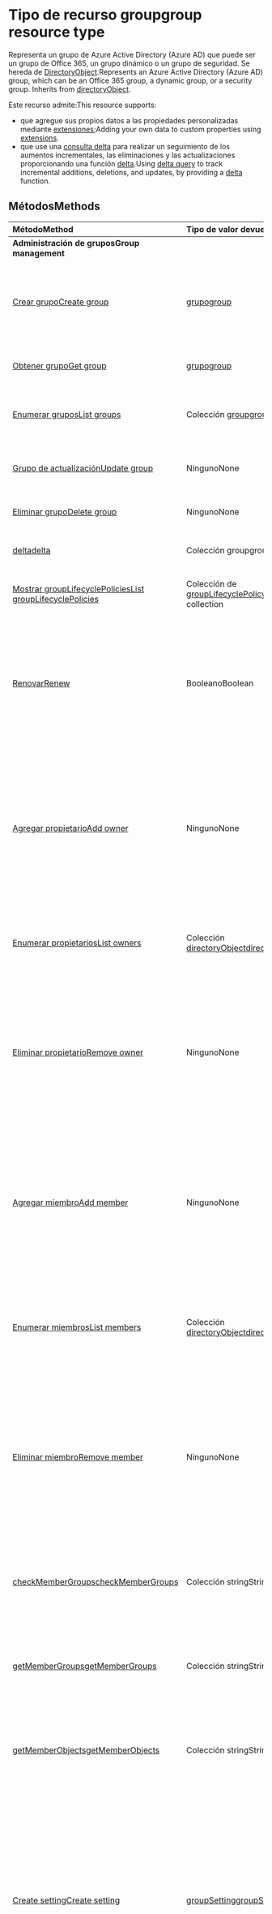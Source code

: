 # <a name="group-resource-type"></a><span data-ttu-id="ab5ea-101">Tipo de recurso group</span><span class="sxs-lookup"><span data-stu-id="ab5ea-101">group resource type</span></span>

<span data-ttu-id="ab5ea-p101">Representa un grupo de Azure Active Directory (Azure AD) que puede ser un grupo de Office 365, un grupo dinámico o un grupo de seguridad. Se hereda de [DirectoryObject](directoryobject.md).</span><span class="sxs-lookup"><span data-stu-id="ab5ea-p101">Represents an Azure Active Directory (Azure AD) group, which can be an Office 365 group, a dynamic group, or a security group. Inherits from [directoryObject](directoryobject.md).</span></span>

<span data-ttu-id="ab5ea-104">Este recurso admite:</span><span class="sxs-lookup"><span data-stu-id="ab5ea-104">This resource supports:</span></span>

- <span data-ttu-id="ab5ea-105">que agregue sus propios datos a las propiedades personalizadas mediante [extensiones](../../../concepts/extensibility_overview.md);</span><span class="sxs-lookup"><span data-stu-id="ab5ea-105">Adding your own data to custom properties using [extensions](../../../concepts/extensibility_overview.md).</span></span>
- <span data-ttu-id="ab5ea-106">que use una [consulta delta](../../../concepts/delta_query_overview.md) para realizar un seguimiento de los aumentos incrementales, las eliminaciones y las actualizaciones proporcionando una función [delta](../api/user_delta.md).</span><span class="sxs-lookup"><span data-stu-id="ab5ea-106">Using [delta query](../../../concepts/delta_query_overview.md) to track incremental additions, deletions, and updates, by providing a [delta](../api/user_delta.md) function.</span></span>


## <a name="methods"></a><span data-ttu-id="ab5ea-107">Métodos</span><span class="sxs-lookup"><span data-stu-id="ab5ea-107">Methods</span></span>

| <span data-ttu-id="ab5ea-108">Método</span><span class="sxs-lookup"><span data-stu-id="ab5ea-108">Method</span></span>       | <span data-ttu-id="ab5ea-109">Tipo de valor devuelto</span><span class="sxs-lookup"><span data-stu-id="ab5ea-109">Return Type</span></span>  |<span data-ttu-id="ab5ea-110">Descripción</span><span class="sxs-lookup"><span data-stu-id="ab5ea-110">Description</span></span>|
|:---------------|:--------|:----------|
|<span data-ttu-id="ab5ea-111">**Administración de grupos**</span><span class="sxs-lookup"><span data-stu-id="ab5ea-111">**Group management**</span></span>| | |
|[<span data-ttu-id="ab5ea-112">Crear grupo</span><span class="sxs-lookup"><span data-stu-id="ab5ea-112">Create group</span></span>](../api/group_post_groups.md) | [<span data-ttu-id="ab5ea-113">grupo</span><span class="sxs-lookup"><span data-stu-id="ab5ea-113">group</span></span>](group.md) |<span data-ttu-id="ab5ea-114">Crea un grupo.</span><span class="sxs-lookup"><span data-stu-id="ab5ea-114">Create a new group.</span></span> <span data-ttu-id="ab5ea-115">Puede ser un grupo, un grupo dinámico o un grupo de seguridad de Office 365.</span><span class="sxs-lookup"><span data-stu-id="ab5ea-115">It can be an Office 365 group, dynamic group, or security group.</span></span>|
|[<span data-ttu-id="ab5ea-116">Obtener grupo</span><span class="sxs-lookup"><span data-stu-id="ab5ea-116">Get group</span></span>](../api/group_get.md) | [<span data-ttu-id="ab5ea-117">grupo</span><span class="sxs-lookup"><span data-stu-id="ab5ea-117">group</span></span>](group.md) |<span data-ttu-id="ab5ea-118">Lee las propiedades de un objeto de grupo.</span><span class="sxs-lookup"><span data-stu-id="ab5ea-118">Read properties of a group object.</span></span>|
|[<span data-ttu-id="ab5ea-119">Enumerar grupos</span><span class="sxs-lookup"><span data-stu-id="ab5ea-119">List groups</span></span>](../api/group_list.md) |<span data-ttu-id="ab5ea-120">Colección [group](group.md)</span><span class="sxs-lookup"><span data-stu-id="ab5ea-120">[group](group.md) collection</span></span> |<span data-ttu-id="ab5ea-121">Enumera los objetos de grupo y sus propiedades.</span><span class="sxs-lookup"><span data-stu-id="ab5ea-121">List group objects and their properties.</span></span>|
|[<span data-ttu-id="ab5ea-122">Grupo de actualización</span><span class="sxs-lookup"><span data-stu-id="ab5ea-122">Update group</span></span>](../api/group_update.md) | <span data-ttu-id="ab5ea-123">Ninguno</span><span class="sxs-lookup"><span data-stu-id="ab5ea-123">None</span></span> |<span data-ttu-id="ab5ea-124">Actualiza las propiedades de un objeto de grupo.</span><span class="sxs-lookup"><span data-stu-id="ab5ea-124">Update the properties of a group object.</span></span> |
|[<span data-ttu-id="ab5ea-125">Eliminar grupo</span><span class="sxs-lookup"><span data-stu-id="ab5ea-125">Delete group</span></span>](../api/group_delete.md) | <span data-ttu-id="ab5ea-126">Ninguno</span><span class="sxs-lookup"><span data-stu-id="ab5ea-126">None</span></span> |<span data-ttu-id="ab5ea-127">Elimina el objeto de grupo.</span><span class="sxs-lookup"><span data-stu-id="ab5ea-127">Delete group object.</span></span> |
|[<span data-ttu-id="ab5ea-128">delta</span><span class="sxs-lookup"><span data-stu-id="ab5ea-128">delta</span></span>](../api/group_delta.md)|<span data-ttu-id="ab5ea-129">Colección group</span><span class="sxs-lookup"><span data-stu-id="ab5ea-129">group collection</span></span>| <span data-ttu-id="ab5ea-130">Obtiene los cambios incrementales de grupos.</span><span class="sxs-lookup"><span data-stu-id="ab5ea-130">Get incremental changes for groups.</span></span> |
|[<span data-ttu-id="ab5ea-131">Mostrar groupLifecyclePolicies</span><span class="sxs-lookup"><span data-stu-id="ab5ea-131">List groupLifecyclePolicies</span></span>](../api/group_list_grouplifecyclepolicies.md) |<span data-ttu-id="ab5ea-132">Colección de [groupLifecyclePolicy](grouplifecyclepolicy.md)</span><span class="sxs-lookup"><span data-stu-id="ab5ea-132">[groupLifecyclePolicy](grouplifecyclepolicy.md) collection</span></span>| <span data-ttu-id="ab5ea-133">Muestra las directivas de ciclo de vida del grupo.</span><span class="sxs-lookup"><span data-stu-id="ab5ea-133">List group lifecycle policies.</span></span> |
|[<span data-ttu-id="ab5ea-134">Renovar</span><span class="sxs-lookup"><span data-stu-id="ab5ea-134">Renew</span></span>](../api/group_renew.md)|<span data-ttu-id="ab5ea-135">Booleano</span><span class="sxs-lookup"><span data-stu-id="ab5ea-135">Boolean</span></span>|<span data-ttu-id="ab5ea-136">Renueva la expiración de un grupo.</span><span class="sxs-lookup"><span data-stu-id="ab5ea-136">Renews a group's expiration.</span></span> <span data-ttu-id="ab5ea-137">Cuando se renueva un grupo, la expiración del grupo se amplía por el número de días definidos en la directiva.</span><span class="sxs-lookup"><span data-stu-id="ab5ea-137">When a group is renewed, the group expiration is extended by the number of days defined in the policy.</span></span>|
|[<span data-ttu-id="ab5ea-138">Agregar propietario</span><span class="sxs-lookup"><span data-stu-id="ab5ea-138">Add owner</span></span>](../api/group_post_owners.md) |<span data-ttu-id="ab5ea-139">Ninguno</span><span class="sxs-lookup"><span data-stu-id="ab5ea-139">None</span></span>| <span data-ttu-id="ab5ea-140">Agrega un nuevo propietario al grupo al publicarlo en la propiedad de navegación **owners** (se admite solo para grupos de seguridad y grupos de seguridad habilitados para correo).</span><span class="sxs-lookup"><span data-stu-id="ab5ea-140">Add a new owner for the group by posting to the **owners** navigation property (supported for security groups and mail-enabled security groups only).</span></span>|
|[<span data-ttu-id="ab5ea-141">Enumerar propietarios</span><span class="sxs-lookup"><span data-stu-id="ab5ea-141">List owners</span></span>](../api/group_list_owners.md) |<span data-ttu-id="ab5ea-142">Colección [directoryObject](directoryobject.md)</span><span class="sxs-lookup"><span data-stu-id="ab5ea-142">[directoryObject](directoryobject.md) collection</span></span>| <span data-ttu-id="ab5ea-143">Obtiene los propietarios del grupo desde la propiedad de navegación **owners**.</span><span class="sxs-lookup"><span data-stu-id="ab5ea-143">Get the owners of the group from the **owners** navigation property.</span></span>|
|[<span data-ttu-id="ab5ea-144">Eliminar propietario</span><span class="sxs-lookup"><span data-stu-id="ab5ea-144">Remove owner</span></span>](../api/group_delete_owners.md) | <span data-ttu-id="ab5ea-145">Ninguno</span><span class="sxs-lookup"><span data-stu-id="ab5ea-145">None</span></span> |<span data-ttu-id="ab5ea-146">Elimina a un propietario de un grupo de Office 365, un grupo de seguridad o un grupo de seguridad habilitado para correo a través de la propiedad de navegación **owners**.</span><span class="sxs-lookup"><span data-stu-id="ab5ea-146">Remove an owner from an Office 365 group, a security group or a mail-enabled security group through the **owners** navigation property.</span></span>|
|[<span data-ttu-id="ab5ea-147">Agregar miembro</span><span class="sxs-lookup"><span data-stu-id="ab5ea-147">Add member</span></span>](../api/group_post_members.md) |<span data-ttu-id="ab5ea-148">Ninguno</span><span class="sxs-lookup"><span data-stu-id="ab5ea-148">None</span></span>| <span data-ttu-id="ab5ea-149">Agrega un usuario o grupo a este grupo publicándolo en la propiedad de navegación **members** (compatible solo con grupos de seguridad y grupos de seguridad habilitados para correo).</span><span class="sxs-lookup"><span data-stu-id="ab5ea-149">Add a user or group to this group by posting to the **members** navigation property (supported for security groups and mail-enabled security groups only).</span></span>|
|[<span data-ttu-id="ab5ea-150">Enumerar miembros</span><span class="sxs-lookup"><span data-stu-id="ab5ea-150">List members</span></span>](../api/group_list_members.md) |<span data-ttu-id="ab5ea-151">Colección [directoryObject](directoryobject.md)</span><span class="sxs-lookup"><span data-stu-id="ab5ea-151">[directoryObject](directoryobject.md) collection</span></span>| <span data-ttu-id="ab5ea-152">Obtiene los usuarios y grupos que son miembros directos de este grupo desde la propiedad de navegación **members**.</span><span class="sxs-lookup"><span data-stu-id="ab5ea-152">Get the users and groups that are direct members of this group from the **members** navigation property.</span></span>|
|[<span data-ttu-id="ab5ea-153">Eliminar miembro</span><span class="sxs-lookup"><span data-stu-id="ab5ea-153">Remove member</span></span>](../api/group_delete_members.md) | <span data-ttu-id="ab5ea-154">Ninguno</span><span class="sxs-lookup"><span data-stu-id="ab5ea-154">None</span></span> |<span data-ttu-id="ab5ea-p104">Elimina a un miembro de un grupo de Office 365, un grupo de seguridad o un grupo de seguridad habilitado para correo a través de la propiedad de navegación **members**. Puede eliminar usuarios u otros grupos.</span><span class="sxs-lookup"><span data-stu-id="ab5ea-p104">Remove a member from an Office 365 group, a security group or a mail-enabled security group through the **members** navigation property. You can remove users or other groups.</span></span> |
|[<span data-ttu-id="ab5ea-157">checkMemberGroups</span><span class="sxs-lookup"><span data-stu-id="ab5ea-157">checkMemberGroups</span></span>](../api/group_checkmembergroups.md)|<span data-ttu-id="ab5ea-158">Colección string</span><span class="sxs-lookup"><span data-stu-id="ab5ea-158">String collection</span></span>|<span data-ttu-id="ab5ea-p105">Comprueba la pertenencia de este grupo a una lista de grupos. La función es transitiva.</span><span class="sxs-lookup"><span data-stu-id="ab5ea-p105">Check this group for membership in a list of groups. The function is transitive.</span></span>|
|[<span data-ttu-id="ab5ea-161">getMemberGroups</span><span class="sxs-lookup"><span data-stu-id="ab5ea-161">getMemberGroups</span></span>](../api/group_getmembergroups.md)|<span data-ttu-id="ab5ea-162">Colección string</span><span class="sxs-lookup"><span data-stu-id="ab5ea-162">String collection</span></span>|<span data-ttu-id="ab5ea-p106">Devuelve todos los grupos de los que el grupo es miembro. La función es transitiva.</span><span class="sxs-lookup"><span data-stu-id="ab5ea-p106">Return all the groups that the group is a member of. The function is transitive.</span></span>|
|[<span data-ttu-id="ab5ea-165">getMemberObjects</span><span class="sxs-lookup"><span data-stu-id="ab5ea-165">getMemberObjects</span></span>](../api/group_getmemberobjects.md)|<span data-ttu-id="ab5ea-166">Colección string</span><span class="sxs-lookup"><span data-stu-id="ab5ea-166">String collection</span></span>|<span data-ttu-id="ab5ea-p107">Devuelve todos los grupos de los que el grupo es miembro. La función es transitiva.</span><span class="sxs-lookup"><span data-stu-id="ab5ea-p107">Return all of the groups that the group is a member of. The function is transitive.</span></span> |
|[<span data-ttu-id="ab5ea-169">Create setting</span><span class="sxs-lookup"><span data-stu-id="ab5ea-169">Create setting</span></span>](../api/groupsetting_post_groupsettings.md) | [<span data-ttu-id="ab5ea-170">groupSetting</span><span class="sxs-lookup"><span data-stu-id="ab5ea-170">groupSetting</span></span>](groupsetting.md) |<span data-ttu-id="ab5ea-p108">Crea un objeto de configuración según una plantilla de groupSettingTemplate. La solicitud POST debe proporcionar settingValues para toda la configuración establecida en la plantilla. Solo se pueden usar plantillas específicas de grupos para esta operación.</span><span class="sxs-lookup"><span data-stu-id="ab5ea-p108">Create a setting object based on a groupSettingTemplate. The POST request must provide settingValues for all the settings defined in the template. Only groups specific templates may be used for this operation.</span></span>|
|[<span data-ttu-id="ab5ea-174">Get setting</span><span class="sxs-lookup"><span data-stu-id="ab5ea-174">Get setting</span></span>](../api/groupsetting_get.md) | [<span data-ttu-id="ab5ea-175">groupSetting</span><span class="sxs-lookup"><span data-stu-id="ab5ea-175">groupSetting</span></span>](groupsetting.md) | <span data-ttu-id="ab5ea-176">Lee las propiedades de un objeto de configuración específico.</span><span class="sxs-lookup"><span data-stu-id="ab5ea-176">Read properties of a specific setting object.</span></span> |
|[<span data-ttu-id="ab5ea-177">List settings</span><span class="sxs-lookup"><span data-stu-id="ab5ea-177">List settings</span></span>](../api/groupsetting_list.md) | <span data-ttu-id="ab5ea-178">Colección de [groupSetting](groupsetting.md)</span><span class="sxs-lookup"><span data-stu-id="ab5ea-178">[groupSetting](groupsetting.md) collection</span></span> | <span data-ttu-id="ab5ea-179">Enumera las propiedades de todos los objetos de configuración.</span><span class="sxs-lookup"><span data-stu-id="ab5ea-179">List properties of all setting objects.</span></span> |
|[<span data-ttu-id="ab5ea-180">Update setting</span><span class="sxs-lookup"><span data-stu-id="ab5ea-180">Update setting</span></span>](../api/groupsetting_update.md) | [<span data-ttu-id="ab5ea-181">groupSetting</span><span class="sxs-lookup"><span data-stu-id="ab5ea-181">groupSetting</span></span>](groupsetting.md) | <span data-ttu-id="ab5ea-182">Actualiza el objeto de configuración.</span><span class="sxs-lookup"><span data-stu-id="ab5ea-182">Update a setting object.</span></span> |
|[<span data-ttu-id="ab5ea-183">Delete setting</span><span class="sxs-lookup"><span data-stu-id="ab5ea-183">Delete setting</span></span>](../api/groupsetting_delete.md) | <span data-ttu-id="ab5ea-184">Ninguno</span><span class="sxs-lookup"><span data-stu-id="ab5ea-184">None</span></span> | <span data-ttu-id="ab5ea-185">Elimina un objeto de configuración.</span><span class="sxs-lookup"><span data-stu-id="ab5ea-185">Delete a setting object.</span></span> |
|<span data-ttu-id="ab5ea-186">**Calendario**</span><span class="sxs-lookup"><span data-stu-id="ab5ea-186">**Calendar**</span></span>| | |
|[<span data-ttu-id="ab5ea-187">Crear evento</span><span class="sxs-lookup"><span data-stu-id="ab5ea-187">Create event</span></span>](../api/group_post_events.md) |[<span data-ttu-id="ab5ea-188">evento</span><span class="sxs-lookup"><span data-stu-id="ab5ea-188">event</span></span>](event.md)| <span data-ttu-id="ab5ea-189">Crea un evento al publicarlo en la colección de eventos.</span><span class="sxs-lookup"><span data-stu-id="ab5ea-189">Create a new event by posting to the events collection.</span></span>|
|[<span data-ttu-id="ab5ea-190">Obtener evento</span><span class="sxs-lookup"><span data-stu-id="ab5ea-190">Get event</span></span>](../api/group_get_event.md) |[<span data-ttu-id="ab5ea-191">evento</span><span class="sxs-lookup"><span data-stu-id="ab5ea-191">event</span></span>](event.md)|<span data-ttu-id="ab5ea-192">Lee las propiedades de un objeto de evento.</span><span class="sxs-lookup"><span data-stu-id="ab5ea-192">Read properties of an event object.</span></span>|
|[<span data-ttu-id="ab5ea-193">Lista de eventos</span><span class="sxs-lookup"><span data-stu-id="ab5ea-193">List events</span></span>](../api/group_list_events.md) |<span data-ttu-id="ab5ea-194">Colección [event](event.md)</span><span class="sxs-lookup"><span data-stu-id="ab5ea-194">[event](event.md) collection</span></span>| <span data-ttu-id="ab5ea-195">Obtiene una colección de objetos de evento.</span><span class="sxs-lookup"><span data-stu-id="ab5ea-195">Get an event object collection.</span></span>|
|[<span data-ttu-id="ab5ea-196">Actualizar evento</span><span class="sxs-lookup"><span data-stu-id="ab5ea-196">Update event</span></span>](../api/group_update_event.md) |<span data-ttu-id="ab5ea-197">Ninguno</span><span class="sxs-lookup"><span data-stu-id="ab5ea-197">None</span></span>|<span data-ttu-id="ab5ea-198">Actualiza las propiedades del objeto de evento.</span><span class="sxs-lookup"><span data-stu-id="ab5ea-198">Update the properties of an event object.</span></span>|
|[<span data-ttu-id="ab5ea-199">Eliminar evento</span><span class="sxs-lookup"><span data-stu-id="ab5ea-199">Delete event</span></span>](../api/group_delete_event.md) |<span data-ttu-id="ab5ea-200">Ninguno</span><span class="sxs-lookup"><span data-stu-id="ab5ea-200">None</span></span>|<span data-ttu-id="ab5ea-201">Elimina el objeto de evento.</span><span class="sxs-lookup"><span data-stu-id="ab5ea-201">Delete event object.</span></span>|
|[<span data-ttu-id="ab5ea-202">Lista de calendarView</span><span class="sxs-lookup"><span data-stu-id="ab5ea-202">List calendarView</span></span>](../api/group_list_calendarview.md) |<span data-ttu-id="ab5ea-203">Colección de [eventos](event.md)</span><span class="sxs-lookup"><span data-stu-id="ab5ea-203">[event](event.md) collection</span></span>| <span data-ttu-id="ab5ea-204">Obtiene una colección de eventos en un intervalo de tiempo especificado.</span><span class="sxs-lookup"><span data-stu-id="ab5ea-204">Get a collection of events in a specified time window.</span></span>|
|<span data-ttu-id="ab5ea-205">**Conversaciones**</span><span class="sxs-lookup"><span data-stu-id="ab5ea-205">**Conversations**</span></span>| | |
|[<span data-ttu-id="ab5ea-206">Crear conversación</span><span class="sxs-lookup"><span data-stu-id="ab5ea-206">Create conversation</span></span>](../api/group_post_conversations.md) |[<span data-ttu-id="ab5ea-207">conversation</span><span class="sxs-lookup"><span data-stu-id="ab5ea-207">conversation</span></span>](conversation.md)| <span data-ttu-id="ab5ea-208">Crea una conversación al publicarla en la colección de conversaciones.</span><span class="sxs-lookup"><span data-stu-id="ab5ea-208">Create a new conversation by posting to the conversations collection.</span></span>|
|[<span data-ttu-id="ab5ea-209">Obtener conversación</span><span class="sxs-lookup"><span data-stu-id="ab5ea-209">Get conversation</span></span>](../api/group_get_conversation.md) |[<span data-ttu-id="ab5ea-210">conversación</span><span class="sxs-lookup"><span data-stu-id="ab5ea-210">conversation</span></span>](conversation.md)| <span data-ttu-id="ab5ea-211">Lee las propiedades de un objeto de conversación.</span><span class="sxs-lookup"><span data-stu-id="ab5ea-211">Read properties of a conversation object.</span></span>|
|[<span data-ttu-id="ab5ea-212">Lista de conversaciones</span><span class="sxs-lookup"><span data-stu-id="ab5ea-212">List conversations</span></span>](../api/group_list_conversations.md) |<span data-ttu-id="ab5ea-213">Colección de [conversaciones](conversation.md)</span><span class="sxs-lookup"><span data-stu-id="ab5ea-213">[conversation](conversation.md) collection</span></span>| <span data-ttu-id="ab5ea-214">Obtiene una colección de objetos de conversación.</span><span class="sxs-lookup"><span data-stu-id="ab5ea-214">Get a conversation object collection.</span></span>|
|[<span data-ttu-id="ab5ea-215">Eliminar conversación</span><span class="sxs-lookup"><span data-stu-id="ab5ea-215">Delete conversation</span></span>](../api/group_delete_conversation.md) |<span data-ttu-id="ab5ea-216">Ninguno</span><span class="sxs-lookup"><span data-stu-id="ab5ea-216">None</span></span>|<span data-ttu-id="ab5ea-217">Elimina un objeto de conversación.</span><span class="sxs-lookup"><span data-stu-id="ab5ea-217">Delete conversation object.</span></span>|
|[<span data-ttu-id="ab5ea-218">Obtener conversación</span><span class="sxs-lookup"><span data-stu-id="ab5ea-218">Get thread</span></span>](../api/group_get_thread.md) |[<span data-ttu-id="ab5ea-219">conversationThread</span><span class="sxs-lookup"><span data-stu-id="ab5ea-219">conversationThread</span></span>](conversationthread.md)| <span data-ttu-id="ab5ea-220">Lee las propiedades de un objeto de conversación.</span><span class="sxs-lookup"><span data-stu-id="ab5ea-220">Read properties of a thread object.</span></span>|
|[<span data-ttu-id="ab5ea-221">Lista de conversaciones</span><span class="sxs-lookup"><span data-stu-id="ab5ea-221">List threads</span></span>](../api/group_list_threads.md) |<span data-ttu-id="ab5ea-222">Colección [conversationThread](conversationthread.md)</span><span class="sxs-lookup"><span data-stu-id="ab5ea-222">[conversationThread](conversationthread.md) collection</span></span>| <span data-ttu-id="ab5ea-223">Obtiene todas las conversaciones de un grupo.</span><span class="sxs-lookup"><span data-stu-id="ab5ea-223">Get all the threads of a group.</span></span>|
|[<span data-ttu-id="ab5ea-224">Actualizar conversación</span><span class="sxs-lookup"><span data-stu-id="ab5ea-224">Update thread</span></span>](../api/group_update_thread.md) |<span data-ttu-id="ab5ea-225">Ninguno</span><span class="sxs-lookup"><span data-stu-id="ab5ea-225">None</span></span>| <span data-ttu-id="ab5ea-226">Actualiza las propiedades de un objeto de conversación.</span><span class="sxs-lookup"><span data-stu-id="ab5ea-226">Update properties of a thread object.</span></span>|
|[<span data-ttu-id="ab5ea-227">Eliminar conversación</span><span class="sxs-lookup"><span data-stu-id="ab5ea-227">Delete thread</span></span>](../api/group_delete_thread.md) |<span data-ttu-id="ab5ea-228">Ninguno</span><span class="sxs-lookup"><span data-stu-id="ab5ea-228">None</span></span>| <span data-ttu-id="ab5ea-229">Elimina un objeto de conversación.</span><span class="sxs-lookup"><span data-stu-id="ab5ea-229">Delete thread object.</span></span>|
|[<span data-ttu-id="ab5ea-230">Lista de acceptedSenders</span><span class="sxs-lookup"><span data-stu-id="ab5ea-230">List acceptedSenders</span></span>](../api/group_list_acceptedsenders.md) |<span data-ttu-id="ab5ea-231">Colección [directoryObject](directoryobject.md)</span><span class="sxs-lookup"><span data-stu-id="ab5ea-231">[directoryObject](directoryobject.md) collection</span></span>| <span data-ttu-id="ab5ea-232">Obtiene una lista de usuarios o grupos que se encuentran en la lista de acceptedSenders de este grupo.</span><span class="sxs-lookup"><span data-stu-id="ab5ea-232">Get a list of users or groups that are in the acceptedSenders list for this group.</span></span>|
|[<span data-ttu-id="ab5ea-233">Agregar acceptedSenders</span><span class="sxs-lookup"><span data-stu-id="ab5ea-233">Add acceptedSender</span></span>](../api/group_post_acceptedsenders.md) |[<span data-ttu-id="ab5ea-234">directoryObject</span><span class="sxs-lookup"><span data-stu-id="ab5ea-234">directoryObject</span></span>](directoryobject.md)| <span data-ttu-id="ab5ea-235">Agrega un usuario o grupo a la colección acceptSenders.</span><span class="sxs-lookup"><span data-stu-id="ab5ea-235">Add a User or Group to the acceptSenders collection.</span></span>|
|[<span data-ttu-id="ab5ea-236">Eliminar acceptedSender</span><span class="sxs-lookup"><span data-stu-id="ab5ea-236">Remove acceptedSender</span></span>](../api/group_delete_acceptedsenders.md) |[<span data-ttu-id="ab5ea-237">directoryObject</span><span class="sxs-lookup"><span data-stu-id="ab5ea-237">directoryObject</span></span>](directoryobject.md)| <span data-ttu-id="ab5ea-238">Elimina a un usuario o grupo de la colección acceptedSenders.</span><span class="sxs-lookup"><span data-stu-id="ab5ea-238">Remove a User or Group from the acceptedSenders collection.</span></span>|
|[<span data-ttu-id="ab5ea-239">Enumerar rejectedSenders</span><span class="sxs-lookup"><span data-stu-id="ab5ea-239">List rejectedSenders</span></span>](../api/group_list_rejectedsenders.md) |<span data-ttu-id="ab5ea-240">Colección [directoryObject](directoryobject.md)</span><span class="sxs-lookup"><span data-stu-id="ab5ea-240">[directoryObject](directoryobject.md) collection</span></span>| <span data-ttu-id="ab5ea-241">Obtiene una lista de usuarios o grupos que se encuentran en la lista de rejectedSenders de este grupo.</span><span class="sxs-lookup"><span data-stu-id="ab5ea-241">Get a list of users or groups that are in the rejectedSenders list for this group.</span></span>|
|[<span data-ttu-id="ab5ea-242">Agregar rejectedSender</span><span class="sxs-lookup"><span data-stu-id="ab5ea-242">Add rejectedSender</span></span>](../api/group_post_rejectedsenders.md) |[<span data-ttu-id="ab5ea-243">directoryObject</span><span class="sxs-lookup"><span data-stu-id="ab5ea-243">directoryObject</span></span>](directoryobject.md)| <span data-ttu-id="ab5ea-244">Agrega un nuevo usuario o grupo a la colección rejectedSenders.</span><span class="sxs-lookup"><span data-stu-id="ab5ea-244">Add a new User or Group to the rejectedSenders collection.</span></span>|
|[<span data-ttu-id="ab5ea-245">Eliminar rejectedSender</span><span class="sxs-lookup"><span data-stu-id="ab5ea-245">Remove rejectedSender</span></span>](../api/group_delete_rejectedsenders.md) |[<span data-ttu-id="ab5ea-246">directoryObject</span><span class="sxs-lookup"><span data-stu-id="ab5ea-246">directoryObject</span></span>](directoryobject.md)| <span data-ttu-id="ab5ea-247">Elimina un nuevo usuario o grupo de la colección rejectedSenders.</span><span class="sxs-lookup"><span data-stu-id="ab5ea-247">Remove new new User or Group from the rejectedSenders collection.</span></span>|
|[<span data-ttu-id="ab5ea-248">Create setting</span><span class="sxs-lookup"><span data-stu-id="ab5ea-248">Create setting</span></span>](../api/groupsetting_post_groupsettings.md) | [<span data-ttu-id="ab5ea-249">groupSetting</span><span class="sxs-lookup"><span data-stu-id="ab5ea-249">groupSetting</span></span>](groupsetting.md) |<span data-ttu-id="ab5ea-p109">Crea un objeto de configuración según una plantilla de groupSettingTemplate. La solicitud POST debe proporcionar settingValues para toda la configuración establecida en la plantilla. Solo se pueden usar plantillas específicas de grupos para esta operación.</span><span class="sxs-lookup"><span data-stu-id="ab5ea-p109">Create a setting object based on a groupSettingTemplate. The POST request must provide settingValues for all the settings defined in the template. Only groups specific templates may be used for this operation.</span></span>|
|[<span data-ttu-id="ab5ea-253">Get setting</span><span class="sxs-lookup"><span data-stu-id="ab5ea-253">Get setting</span></span>](../api/groupsetting_get.md) | [<span data-ttu-id="ab5ea-254">groupSetting</span><span class="sxs-lookup"><span data-stu-id="ab5ea-254">groupSetting</span></span>](groupsetting.md) | <span data-ttu-id="ab5ea-255">Lee las propiedades de un objeto de configuración específico.</span><span class="sxs-lookup"><span data-stu-id="ab5ea-255">Read properties of a specific setting object.</span></span> |
|[<span data-ttu-id="ab5ea-256">List settings</span><span class="sxs-lookup"><span data-stu-id="ab5ea-256">List settings</span></span>](../api/groupsetting_list.md) | <span data-ttu-id="ab5ea-257">Colección de [groupSetting](groupsetting.md)</span><span class="sxs-lookup"><span data-stu-id="ab5ea-257">[groupSetting](groupsetting.md) collection</span></span> | <span data-ttu-id="ab5ea-258">Enumera las propiedades de todos los objetos de configuración.</span><span class="sxs-lookup"><span data-stu-id="ab5ea-258">List properties of all setting objects.</span></span> |
|[<span data-ttu-id="ab5ea-259">Configuración de actualización</span><span class="sxs-lookup"><span data-stu-id="ab5ea-259">Update setting</span></span>](../api/groupsetting_update.md) | <span data-ttu-id="ab5ea-260">Ninguno</span><span class="sxs-lookup"><span data-stu-id="ab5ea-260">None</span></span> | <span data-ttu-id="ab5ea-261">Actualiza el objeto de configuración.</span><span class="sxs-lookup"><span data-stu-id="ab5ea-261">Update a setting object.</span></span> |
|[<span data-ttu-id="ab5ea-262">Delete setting</span><span class="sxs-lookup"><span data-stu-id="ab5ea-262">Delete setting</span></span>](../api/groupsetting_delete.md) | <span data-ttu-id="ab5ea-263">Ninguno</span><span class="sxs-lookup"><span data-stu-id="ab5ea-263">None</span></span> | <span data-ttu-id="ab5ea-264">Elimina un objeto de configuración.</span><span class="sxs-lookup"><span data-stu-id="ab5ea-264">Delete a setting object.</span></span> |
|<span data-ttu-id="ab5ea-265">**Extensiones abiertas**</span><span class="sxs-lookup"><span data-stu-id="ab5ea-265">**Open extensions**</span></span>| | |
|[<span data-ttu-id="ab5ea-266">Crear extensión abierta</span><span class="sxs-lookup"><span data-stu-id="ab5ea-266">Create open extension</span></span>](../api/opentypeextension_post_opentypeextension.md) |[<span data-ttu-id="ab5ea-267">openTypeExtension</span><span class="sxs-lookup"><span data-stu-id="ab5ea-267">openTypeExtension</span></span>](opentypeextension.md)| <span data-ttu-id="ab5ea-268">Crea una extensión abierta y agrega propiedades personalizadas en una instancia nueva o un recurso existente.</span><span class="sxs-lookup"><span data-stu-id="ab5ea-268">Create an open extension and add custom properties to a new or existing resource.</span></span>|
|[<span data-ttu-id="ab5ea-269">Obtener extensión abierta</span><span class="sxs-lookup"><span data-stu-id="ab5ea-269">Get open extension</span></span>](../api/opentypeextension_get.md) |<span data-ttu-id="ab5ea-270">Colección [openTypeExtension](opentypeextension.md)</span><span class="sxs-lookup"><span data-stu-id="ab5ea-270">[openTypeExtension](opentypeextension.md) collection</span></span>| <span data-ttu-id="ab5ea-271">Obtiene una extensión abierta identificada por el nombre de extensión.</span><span class="sxs-lookup"><span data-stu-id="ab5ea-271">Get an open extension identified by the extension name.</span></span>|
|<span data-ttu-id="ab5ea-272">**Extensiones de esquema**</span><span class="sxs-lookup"><span data-stu-id="ab5ea-272">**Schema extensions**</span></span>| | |
|[<span data-ttu-id="ab5ea-273">Agregar valores de extensión de esquema</span><span class="sxs-lookup"><span data-stu-id="ab5ea-273">Add schema extension values</span></span>](../../../concepts/extensibility_schema_groups.md) || <span data-ttu-id="ab5ea-274">Crea una definición de extensión de esquema y, después, la usa para agregar datos escritos personalizados a un recurso.</span><span class="sxs-lookup"><span data-stu-id="ab5ea-274">Create a schema extension definition and then use it to add custom typed data to a resource.</span></span>|
|<span data-ttu-id="ab5ea-275">**Otros recursos de grupo**</span><span class="sxs-lookup"><span data-stu-id="ab5ea-275">**Other group resources**</span></span>| | |
|[<span data-ttu-id="ab5ea-276">Enumerar fotos</span><span class="sxs-lookup"><span data-stu-id="ab5ea-276">List photos</span></span>](../api/group_list_photos.md) |<span data-ttu-id="ab5ea-277">Colección [profilePhoto](photo.md)</span><span class="sxs-lookup"><span data-stu-id="ab5ea-277">[profilePhoto](photo.md) collection</span></span>| <span data-ttu-id="ab5ea-278">Obtiene una colección de fotos de perfil para el grupo.</span><span class="sxs-lookup"><span data-stu-id="ab5ea-278">Get a collection of profile photos for the group.</span></span>|
|[<span data-ttu-id="ab5ea-279">Enumerar plannerPlans</span><span class="sxs-lookup"><span data-stu-id="ab5ea-279">List plannerPlans</span></span>](../api/plannergroup_list_plans.md) |<span data-ttu-id="ab5ea-280">Colección [plannerPlan](plannerPlan.md)</span><span class="sxs-lookup"><span data-stu-id="ab5ea-280">[plannerPlan](plannerPlan.md) collection</span></span>| <span data-ttu-id="ab5ea-281">Obtiene planes de Planner que pertenecen al grupo.</span><span class="sxs-lookup"><span data-stu-id="ab5ea-281">Get Planner plans owned by the group.</span></span>|
|<span data-ttu-id="ab5ea-282">**Configuración de usuario**</span><span class="sxs-lookup"><span data-stu-id="ab5ea-282">**User settings**</span></span>| | |
|[<span data-ttu-id="ab5ea-283">addFavorite</span><span class="sxs-lookup"><span data-stu-id="ab5ea-283">addFavorite</span></span>](../api/group_addfavorite.md)|<span data-ttu-id="ab5ea-284">Ninguno</span><span class="sxs-lookup"><span data-stu-id="ab5ea-284">None</span></span>|<span data-ttu-id="ab5ea-p110">Agrega el grupo a la lista de grupos favoritos del usuario actual. Compatible solo con grupos de Office 365.</span><span class="sxs-lookup"><span data-stu-id="ab5ea-p110">Add the group to the list of the current user's favorite groups. Supported for only Office 365 groups.</span></span>|
|[<span data-ttu-id="ab5ea-287">removeFavorite</span><span class="sxs-lookup"><span data-stu-id="ab5ea-287">removeFavorite</span></span>](../api/group_removefavorite.md)|<span data-ttu-id="ab5ea-288">Ninguno</span><span class="sxs-lookup"><span data-stu-id="ab5ea-288">None</span></span>|<span data-ttu-id="ab5ea-p111">Quita el grupo de la lista de grupos favoritos del usuario actual. Compatible solo con grupos de Office 365.</span><span class="sxs-lookup"><span data-stu-id="ab5ea-p111">Remove the group from the list of the current user's favorite groups. Supported for only Office 365 groups.</span></span>|
|[<span data-ttu-id="ab5ea-291">Enumerar memberOf</span><span class="sxs-lookup"><span data-stu-id="ab5ea-291">List memberOf</span></span>](../api/group_list_memberof.md) |<span data-ttu-id="ab5ea-292">Colección [directoryObject](directoryobject.md)</span><span class="sxs-lookup"><span data-stu-id="ab5ea-292">[directoryObject](directoryobject.md) collection</span></span>| <span data-ttu-id="ab5ea-293">Obtiene los grupos y las unidades administrativas de los que el usuario es miembro directo desde la propiedad de navegación **memberOf**.</span><span class="sxs-lookup"><span data-stu-id="ab5ea-293">Get the groups and administative units that this user is a direct member of, from the **memberOf** navigation property.</span></span>|
|[<span data-ttu-id="ab5ea-294">subscribeByMail</span><span class="sxs-lookup"><span data-stu-id="ab5ea-294">subscribeByMail</span></span>](../api/group_subscribebymail.md)|<span data-ttu-id="ab5ea-295">Ninguno</span><span class="sxs-lookup"><span data-stu-id="ab5ea-295">None</span></span>|<span data-ttu-id="ab5ea-p112">Establece la propiedad isSubscribedByMail como **true**. Permite que el usuario actual pueda recibir conversaciones de correo electrónico. Compatible solo con grupos de Office 365.</span><span class="sxs-lookup"><span data-stu-id="ab5ea-p112">Set the isSubscribedByMail property to **true**. Enabling the current user to receive email conversations. Supported for only Office 365 groups.</span></span>|
|[<span data-ttu-id="ab5ea-299">unsubscribeByMail</span><span class="sxs-lookup"><span data-stu-id="ab5ea-299">unsubscribeByMail</span></span>](../api/group_unsubscribebymail.md)|<span data-ttu-id="ab5ea-300">Ninguno</span><span class="sxs-lookup"><span data-stu-id="ab5ea-300">None</span></span>|<span data-ttu-id="ab5ea-p113">Establece la propiedad isSubscribedByMail como **false**. Impide que el usuario actual pueda recibir conversaciones de correo electrónico. Compatible solo con grupos de Office 365.</span><span class="sxs-lookup"><span data-stu-id="ab5ea-p113">Set the isSubscribedByMail property to **false**. Disabling the current user from receive email conversations. Supported for only Office 365 groups.</span></span>|
|[<span data-ttu-id="ab5ea-304">resetUnseenCount</span><span class="sxs-lookup"><span data-stu-id="ab5ea-304">resetUnseenCount</span></span>](../api/group_resetunseencount.md)|<span data-ttu-id="ab5ea-305">Ninguno</span><span class="sxs-lookup"><span data-stu-id="ab5ea-305">None</span></span>|<span data-ttu-id="ab5ea-p114">Restablece a 0 la unseenCount de todas las publicaciones que el usuario actual no ha visto desde su última visita. Compatible solo con grupos de Office 365.</span><span class="sxs-lookup"><span data-stu-id="ab5ea-p114">Reset the unseenCount to 0 of all the posts that the current user has not seen since their last visit. Supported for only Office 365 groups.</span></span>|

## <a name="properties"></a><span data-ttu-id="ab5ea-308">Propiedades</span><span class="sxs-lookup"><span data-stu-id="ab5ea-308">Properties</span></span>
| <span data-ttu-id="ab5ea-309">Propiedad</span><span class="sxs-lookup"><span data-stu-id="ab5ea-309">Property</span></span>     | <span data-ttu-id="ab5ea-310">Tipo</span><span class="sxs-lookup"><span data-stu-id="ab5ea-310">Type</span></span>   |<span data-ttu-id="ab5ea-311">Descripción</span><span class="sxs-lookup"><span data-stu-id="ab5ea-311">Description</span></span>|
|:---------------|:--------|:----------|
|<span data-ttu-id="ab5ea-312">allowExternalSenders</span><span class="sxs-lookup"><span data-stu-id="ab5ea-312">allowExternalSenders</span></span>|<span data-ttu-id="ab5ea-313">Boolean</span><span class="sxs-lookup"><span data-stu-id="ab5ea-313">Boolean</span></span>|<span data-ttu-id="ab5ea-p115">El valor predeterminado es **false**. Indica si los usuarios externos a la organización pueden enviar mensajes al grupo.</span><span class="sxs-lookup"><span data-stu-id="ab5ea-p115">Default is **false**. Indicates if people external to the organization can send messages to the group.</span></span>|
|<span data-ttu-id="ab5ea-316">autoSubscribeNewMembers</span><span class="sxs-lookup"><span data-stu-id="ab5ea-316">autoSubscribeNewMembers</span></span>|<span data-ttu-id="ab5ea-317">Booleano</span><span class="sxs-lookup"><span data-stu-id="ab5ea-317">Boolean</span></span>|<span data-ttu-id="ab5ea-p116">El valor predeterminado es **false**. Indica si los miembros agregados al grupo se suscribirán de forma automática para recibir notificaciones por correo electrónico. Puede establecer esta propiedad en una solicitud PATCH del grupo; no la establezca en la solicitud POST inicial que crea el grupo.</span><span class="sxs-lookup"><span data-stu-id="ab5ea-p116">Default is **false**. Indicates if new members added to the group will be auto-subscribed to receive email notifications. You can set this property in a PATCH request for the group; do not set it in the initial POST request that creates the group.</span></span>|
|<span data-ttu-id="ab5ea-321">classification</span><span class="sxs-lookup"><span data-stu-id="ab5ea-321">classification</span></span>|<span data-ttu-id="ab5ea-322">String</span><span class="sxs-lookup"><span data-stu-id="ab5ea-322">String</span></span>|<span data-ttu-id="ab5ea-p117">Describe una clasificación para el grupo (como impacto en el negocio bajo, medio o alto). Los valores válidos para esta propiedad se definen mediante la creación de un valor [setting](groupsetting.md) ClassificationList, basado en la [definición de plantilla](groupsettingtemplate.md).</span><span class="sxs-lookup"><span data-stu-id="ab5ea-p117">Describes a classification for the group (such as low, medium or high business impact). Valid values for this property are defined by creating a ClassificationList [setting](groupsetting.md) value, based on the [template definition](groupsettingtemplate.md).</span></span>|
|<span data-ttu-id="ab5ea-325">createdDateTime</span><span class="sxs-lookup"><span data-stu-id="ab5ea-325">createdDateTime</span></span>|<span data-ttu-id="ab5ea-326">DateTimeOffset</span><span class="sxs-lookup"><span data-stu-id="ab5ea-326">DateTimeOffset</span></span>| <span data-ttu-id="ab5ea-327">Marca de tiempo de cuando se creó el grupo.</span><span class="sxs-lookup"><span data-stu-id="ab5ea-327">Timestamp of when the group was created.</span></span> <span data-ttu-id="ab5ea-328">El valor no puede modificarse y se rellena automáticamente al crear el grupo.</span><span class="sxs-lookup"><span data-stu-id="ab5ea-328">The value cannot be modified and is automatically populated when the group is created.</span></span> <span data-ttu-id="ab5ea-329">El tipo de marca de tiempo representa la información de fecha y hora con el formato ISO 8601 y está siempre en hora UTC.</span><span class="sxs-lookup"><span data-stu-id="ab5ea-329">The Timestamp type represents date and time information using ISO 8601 format and is always in UTC time.</span></span> <span data-ttu-id="ab5ea-330">Por ejemplo, medianoche en la zona horaria UTC del 1 de enero de 2014 sería así: `'2014-01-01T00:00:00Z'`.</span><span class="sxs-lookup"><span data-stu-id="ab5ea-330">For example, midnight UTC on Jan 1, 2014 would look like this: `'2014-01-01T00:00:00Z'`.</span></span> <span data-ttu-id="ab5ea-331">Solo lectura.</span><span class="sxs-lookup"><span data-stu-id="ab5ea-331">Read-only.</span></span> |
|<span data-ttu-id="ab5ea-332">description</span><span class="sxs-lookup"><span data-stu-id="ab5ea-332">description</span></span>|<span data-ttu-id="ab5ea-333">String</span><span class="sxs-lookup"><span data-stu-id="ab5ea-333">String</span></span>|<span data-ttu-id="ab5ea-334">Una descripción opcional del grupo.</span><span class="sxs-lookup"><span data-stu-id="ab5ea-334">An optional description for the group.</span></span> |
|<span data-ttu-id="ab5ea-335">displayName</span><span class="sxs-lookup"><span data-stu-id="ab5ea-335">displayName</span></span>|<span data-ttu-id="ab5ea-336">String</span><span class="sxs-lookup"><span data-stu-id="ab5ea-336">String</span></span>|<span data-ttu-id="ab5ea-p119">El nombre para mostrar del grupo. Esta propiedad es necesaria cuando se crea un grupo y no se puede borrar durante las actualizaciones. Es compatible con $filter y $orderby.</span><span class="sxs-lookup"><span data-stu-id="ab5ea-p119">The display name for the group. This property is required when a group is created and it cannot be cleared during updates. Supports $filter and $orderby.</span></span>|
|<span data-ttu-id="ab5ea-340">groupTypes</span><span class="sxs-lookup"><span data-stu-id="ab5ea-340">groupTypes</span></span>|<span data-ttu-id="ab5ea-341">Colección string</span><span class="sxs-lookup"><span data-stu-id="ab5ea-341">String collection</span></span>| <span data-ttu-id="ab5ea-p120">Especifica el tipo de grupo que se va a crear. Los valores posibles son **Unified** para crear un grupo de Office 365 o **DynamicMembership** para grupos dinámicos.  Para los demás tipos de grupos, como los grupos con seguridad habilitada y los grupos de seguridad habilitados para correo electrónico, no establezca esta propiedad. Es compatible con $filter.</span><span class="sxs-lookup"><span data-stu-id="ab5ea-p120">Specifies the type of group to create. Possible values are **Unified** to create an Office 365 group, or **DynamicMembership** for dynamic groups.  For all other group types, like security-enabled groups and email-enabled security groups, do not set this property. Supports $filter.</span></span>|
|<span data-ttu-id="ab5ea-346">id</span><span class="sxs-lookup"><span data-stu-id="ab5ea-346">id</span></span>|<span data-ttu-id="ab5ea-347">String</span><span class="sxs-lookup"><span data-stu-id="ab5ea-347">String</span></span>|<span data-ttu-id="ab5ea-p121">El identificador único del grupo. Heredado de [directoryObject](directoryobject.md). Clave. No admite valores NULL. Solo lectura.</span><span class="sxs-lookup"><span data-stu-id="ab5ea-p121">The unique identifier for the group. Inherited from [directoryObject](directoryobject.md). Key. Not nullable. Read-only.</span></span>|
|<span data-ttu-id="ab5ea-353">isSubscribedByMail</span><span class="sxs-lookup"><span data-stu-id="ab5ea-353">isSubscribedByMail</span></span>|<span data-ttu-id="ab5ea-354">Booleano</span><span class="sxs-lookup"><span data-stu-id="ab5ea-354">Boolean</span></span>|<span data-ttu-id="ab5ea-p122">El valor predeterminado es **true**. Indica si el usuario actual está suscrito para recibir conversaciones de correo electrónico.</span><span class="sxs-lookup"><span data-stu-id="ab5ea-p122">Default value is **true**. Indicates whether the current user is subscribed to receive email conversations.</span></span>|
|<span data-ttu-id="ab5ea-357">Correo</span><span class="sxs-lookup"><span data-stu-id="ab5ea-357">mail</span></span>|<span data-ttu-id="ab5ea-358">String</span><span class="sxs-lookup"><span data-stu-id="ab5ea-358">String</span></span>|<span data-ttu-id="ab5ea-p123">La dirección SMTP del grupo, por ejemplo: "serviceadmins@contoso.onmicrosoft.com". Solo lectura. Es compatible con $filter.</span><span class="sxs-lookup"><span data-stu-id="ab5ea-p123">The SMTP address for the group, for example, "serviceadmins@contoso.onmicrosoft.com". Read-only. Supports $filter.</span></span>|
|<span data-ttu-id="ab5ea-362">mailEnabled</span><span class="sxs-lookup"><span data-stu-id="ab5ea-362">mailEnabled</span></span>|<span data-ttu-id="ab5ea-363">Boolean</span><span class="sxs-lookup"><span data-stu-id="ab5ea-363">Boolean</span></span>|<span data-ttu-id="ab5ea-p124">Especifica si el grupo está habilitado para correo. Si la propiedad **securityEnabled** también es **true**, el grupo es un grupo de seguridad habilitado para correo electrónico; en caso contrario, el grupo es un grupo de distribución de Microsoft Exchange.</span><span class="sxs-lookup"><span data-stu-id="ab5ea-p124">Specifies whether the group is mail-enabled. If the **securityEnabled** property is also **true**, the group is a mail-enabled security group; otherwise, the group is a Microsoft Exchange distribution group.</span></span>|
|<span data-ttu-id="ab5ea-366">mailNickname</span><span class="sxs-lookup"><span data-stu-id="ab5ea-366">mailNickname</span></span>|<span data-ttu-id="ab5ea-367">String</span><span class="sxs-lookup"><span data-stu-id="ab5ea-367">String</span></span>|<span data-ttu-id="ab5ea-p125">El alias de correo del grupo. Esta propiedad debe especificarse al crear un grupo. Es compatible con $filter.</span><span class="sxs-lookup"><span data-stu-id="ab5ea-p125">The mail alias for the group. This property must be specified when a group is created. Supports $filter.</span></span>|
|<span data-ttu-id="ab5ea-371">onPremisesLastSyncDateTime</span><span class="sxs-lookup"><span data-stu-id="ab5ea-371">onPremisesLastSyncDateTime</span></span>|<span data-ttu-id="ab5ea-372">DateTimeOffset</span><span class="sxs-lookup"><span data-stu-id="ab5ea-372">DateTimeOffset</span></span>|<span data-ttu-id="ab5ea-p126">Indica la última vez que el grupo se ha sincronizado con el directorio local. El tipo de marca de tiempo representa la información de fecha y hora con el formato ISO 8601 y siempre pertenecen a la zona horaria UTC. Por ejemplo, medianoche en la zona horaria UTC del 1 de enero de 2014 sería así: `'2014-01-01T00:00:00Z'`. Solo lectura. Es compatible con $filter.</span><span class="sxs-lookup"><span data-stu-id="ab5ea-p126">Indicates the last time at which the group was synced with the on-premises directory.The Timestamp type represents date and time information using ISO 8601 format and is always in UTC time. For example, midnight UTC on Jan 1, 2014 would look like this: `'2014-01-01T00:00:00Z'`. Read-only. Supports $filter.</span></span>|
|<span data-ttu-id="ab5ea-377">onPremisesSecurityIdentifier</span><span class="sxs-lookup"><span data-stu-id="ab5ea-377">onPremisesSecurityIdentifier</span></span>|<span data-ttu-id="ab5ea-378">String</span><span class="sxs-lookup"><span data-stu-id="ab5ea-378">String</span></span>|<span data-ttu-id="ab5ea-p127">Contiene el identificador de seguridad local (SID) del grupo que se sincroniza desde un recurso local a la nube. Solo lectura.</span><span class="sxs-lookup"><span data-stu-id="ab5ea-p127">Contains the on-premises security identifier (SID) for the group that was synchronized from on-premises to the cloud. Read-only.</span></span> |
|<span data-ttu-id="ab5ea-381">onPremisesSyncEnabled</span><span class="sxs-lookup"><span data-stu-id="ab5ea-381">onPremisesSyncEnabled</span></span>|<span data-ttu-id="ab5ea-382">Boolean</span><span class="sxs-lookup"><span data-stu-id="ab5ea-382">Boolean</span></span>|<span data-ttu-id="ab5ea-p128">**true** si este grupo está sincronizado desde un directorio local; **false** si este grupo se ha sincronizado originalmente desde un directorio local, pero ya no está sincronizado; **null** si este grupo no se ha sincronizado nunca desde un directorio local (valor predeterminado). Solo lectura. Es compatible con $filter.</span><span class="sxs-lookup"><span data-stu-id="ab5ea-p128">**true** if this group is synced from an on-premises directory; **false** if this group was originally synced from an on-premises directory but is no longer synced; **null** if this object has never been synced from an on-premises directory (default). Read-only. Supports $filter.</span></span>|
|<span data-ttu-id="ab5ea-386">proxyAddresses</span><span class="sxs-lookup"><span data-stu-id="ab5ea-386">proxyAddresses</span></span>|<span data-ttu-id="ab5ea-387">Colección string</span><span class="sxs-lookup"><span data-stu-id="ab5ea-387">String collection</span></span>| <span data-ttu-id="ab5ea-p129">El operador **any** es necesario para las expresiones de filtro en las propiedades de varios valores. Solo lectura. No admite valores NULL. Es compatible con $filter.</span><span class="sxs-lookup"><span data-stu-id="ab5ea-p129">The **any** operator is required for filter expressions on multi-valued properties. Read-only. Not nullable. Supports $filter.</span></span> |
|<span data-ttu-id="ab5ea-392">renewedDateTime</span><span class="sxs-lookup"><span data-stu-id="ab5ea-392">renewedDateTime</span></span>|<span data-ttu-id="ab5ea-393">DateTimeOffset</span><span class="sxs-lookup"><span data-stu-id="ab5ea-393">DateTimeOffset</span></span>| <span data-ttu-id="ab5ea-394">Marca de tiempo de la última vez que se renovó el grupo.</span><span class="sxs-lookup"><span data-stu-id="ab5ea-394">Timestamp of when the group was last renewed.</span></span> <span data-ttu-id="ab5ea-395">Esto no se puede modificar directamente y solo se actualiza a través de la [acción de servicio de renovación](../api/group_renew.md).</span><span class="sxs-lookup"><span data-stu-id="ab5ea-395">This cannot be modified directly and is only updated via the [renew service action](../api/group_renew.md).</span></span> <span data-ttu-id="ab5ea-396">El tipo de marca de tiempo representa la información de fecha y hora con el formato ISO 8601 y está siempre en hora UTC.</span><span class="sxs-lookup"><span data-stu-id="ab5ea-396">The Timestamp type represents date and time information using ISO 8601 format and is always in UTC time.</span></span> <span data-ttu-id="ab5ea-397">Por ejemplo, medianoche en la zona horaria UTC del 1 de enero de 2014 sería así: `'2014-01-01T00:00:00Z'`.</span><span class="sxs-lookup"><span data-stu-id="ab5ea-397">For example, midnight UTC on Jan 1, 2014 would look like this: `'2014-01-01T00:00:00Z'`.</span></span> <span data-ttu-id="ab5ea-398">Solo lectura.</span><span class="sxs-lookup"><span data-stu-id="ab5ea-398">Read-only.</span></span>|
|<span data-ttu-id="ab5ea-399">securityEnabled</span><span class="sxs-lookup"><span data-stu-id="ab5ea-399">securityEnabled</span></span>|<span data-ttu-id="ab5ea-400">Boolean</span><span class="sxs-lookup"><span data-stu-id="ab5ea-400">Boolean</span></span>|<span data-ttu-id="ab5ea-p131">Especifica si el grupo es un grupo de seguridad. Si la propiedad **mailEnabled** también es true, el grupo es un grupo de seguridad habilitado para correo electrónico; de lo contrario, es un grupo de seguridad. Debe ser **false** para grupos de Office 365. Es compatible con $filter.</span><span class="sxs-lookup"><span data-stu-id="ab5ea-p131">Specifies whether the group is a security group. If the **mailEnabled** property is also true, the group is a mail-enabled security group; otherwise it is a security group. Must be **false** for Office 365 groups. Supports $filter.</span></span>|
|<span data-ttu-id="ab5ea-405">unseenCount</span><span class="sxs-lookup"><span data-stu-id="ab5ea-405">unseenCount</span></span>|<span data-ttu-id="ab5ea-406">Int32</span><span class="sxs-lookup"><span data-stu-id="ab5ea-406">Int32</span></span>|<span data-ttu-id="ab5ea-407">Número de mensajes que el usuario actual no ha visto desde su última visita.</span><span class="sxs-lookup"><span data-stu-id="ab5ea-407">Count of posts that the current  user has not seen since his last visit.</span></span>|
|<span data-ttu-id="ab5ea-408">visibility</span><span class="sxs-lookup"><span data-stu-id="ab5ea-408">visibility</span></span>|<span data-ttu-id="ab5ea-409">String</span><span class="sxs-lookup"><span data-stu-id="ab5ea-409">String</span></span>| <span data-ttu-id="ab5ea-p132">Especifica la visibilidad de un grupo de Office 365. Los valores posibles son: **Private**, **Public** o vacío (que se interpreta como **Public**).</span><span class="sxs-lookup"><span data-stu-id="ab5ea-p132">Specifies the visibility of an Office 365 group. Possible values are: **Private**, **Public**, or empty (which is interpreted as **Public**).</span></span>|

## <a name="relationships"></a><span data-ttu-id="ab5ea-412">Relaciones</span><span class="sxs-lookup"><span data-stu-id="ab5ea-412">Relationships</span></span>
| <span data-ttu-id="ab5ea-413">Relación</span><span class="sxs-lookup"><span data-stu-id="ab5ea-413">Relationship</span></span> | <span data-ttu-id="ab5ea-414">Tipo</span><span class="sxs-lookup"><span data-stu-id="ab5ea-414">Type</span></span>   |<span data-ttu-id="ab5ea-415">Descripción</span><span class="sxs-lookup"><span data-stu-id="ab5ea-415">Description</span></span>|
|:---------------|:--------|:----------|
|<span data-ttu-id="ab5ea-416">acceptedSenders</span><span class="sxs-lookup"><span data-stu-id="ab5ea-416">acceptedSenders</span></span>|<span data-ttu-id="ab5ea-417">Colección [directoryObject](directoryobject.md)</span><span class="sxs-lookup"><span data-stu-id="ab5ea-417">[directoryObject](directoryobject.md) collection</span></span>|<span data-ttu-id="ab5ea-p133">La lista de usuarios o grupos que tienen permiso para crear publicaciones o eventos de calendario en este grupo. Si esta lista no está vacía, solo pueden publicar los usuarios o grupos enumerados en ella.</span><span class="sxs-lookup"><span data-stu-id="ab5ea-p133">The list of users or groups that are allowed to create post's or calendar events in this group. If this list is non-empty then only users or groups listed here are allowed to post.</span></span>|
|<span data-ttu-id="ab5ea-420">calendario</span><span class="sxs-lookup"><span data-stu-id="ab5ea-420">calendar</span></span>|[<span data-ttu-id="ab5ea-421">calendario</span><span class="sxs-lookup"><span data-stu-id="ab5ea-421">calendar</span></span>](calendar.md)|<span data-ttu-id="ab5ea-p134">El calendario del grupo. Solo lectura.</span><span class="sxs-lookup"><span data-stu-id="ab5ea-p134">The group's calendar. Read-only.</span></span>|
|<span data-ttu-id="ab5ea-424">calendarView</span><span class="sxs-lookup"><span data-stu-id="ab5ea-424">calendarView</span></span>|<span data-ttu-id="ab5ea-425">Colección [event](event.md)</span><span class="sxs-lookup"><span data-stu-id="ab5ea-425">[event](event.md) collection</span></span>|<span data-ttu-id="ab5ea-p135">La vista Calendario del calendario. Solo lectura.</span><span class="sxs-lookup"><span data-stu-id="ab5ea-p135">The calendar view for the calendar. Read-only.</span></span>|
|<span data-ttu-id="ab5ea-428">conversations</span><span class="sxs-lookup"><span data-stu-id="ab5ea-428">conversations</span></span>|<span data-ttu-id="ab5ea-429">Colección [conversation](conversation.md)</span><span class="sxs-lookup"><span data-stu-id="ab5ea-429">[conversation](conversation.md) collection</span></span>|<span data-ttu-id="ab5ea-430">Las conversaciones del grupo.</span><span class="sxs-lookup"><span data-stu-id="ab5ea-430">The group's conversations.</span></span>|
|<span data-ttu-id="ab5ea-431">createdOnBehalfOf</span><span class="sxs-lookup"><span data-stu-id="ab5ea-431">createdOnBehalfOf</span></span>|[<span data-ttu-id="ab5ea-432">directoryObject</span><span class="sxs-lookup"><span data-stu-id="ab5ea-432">directoryObject</span></span>](directoryobject.md)| <span data-ttu-id="ab5ea-p136">El usuario (o la aplicación) que creó el grupo. NOTA: No se establece si el usuario es un administrador. Solo lectura.</span><span class="sxs-lookup"><span data-stu-id="ab5ea-p136">The user (or application) that created the group. NOTE: This is not set if the user is an administrator. Read-only.</span></span>|
|<span data-ttu-id="ab5ea-436">Unidad</span><span class="sxs-lookup"><span data-stu-id="ab5ea-436">drive</span></span>|[<span data-ttu-id="ab5ea-437">drive</span><span class="sxs-lookup"><span data-stu-id="ab5ea-437">drive</span></span>](drive.md)|<span data-ttu-id="ab5ea-p137">La unidad del grupo. Solo lectura.</span><span class="sxs-lookup"><span data-stu-id="ab5ea-p137">The group's drive. Read-only.</span></span>|
|<span data-ttu-id="ab5ea-440">events</span><span class="sxs-lookup"><span data-stu-id="ab5ea-440">events</span></span>|<span data-ttu-id="ab5ea-441">Colección [event](event.md)</span><span class="sxs-lookup"><span data-stu-id="ab5ea-441">[event](event.md) collection</span></span>|<span data-ttu-id="ab5ea-442">Los eventos de calendario del grupo.</span><span class="sxs-lookup"><span data-stu-id="ab5ea-442">The group's calendar events.</span></span>|
|<span data-ttu-id="ab5ea-443">extensions</span><span class="sxs-lookup"><span data-stu-id="ab5ea-443">extensions</span></span>|<span data-ttu-id="ab5ea-444">Colección [Extension](extension.md)</span><span class="sxs-lookup"><span data-stu-id="ab5ea-444">[extension](extension.md) collection</span></span>|<span data-ttu-id="ab5ea-p138">La colección de extensiones abiertas definidas para el grupo. Solo lectura. Admite valores NULL.</span><span class="sxs-lookup"><span data-stu-id="ab5ea-p138">The collection of open extensions defined for the group. Read-only. Nullable.</span></span>|
|<span data-ttu-id="ab5ea-448">memberOf</span><span class="sxs-lookup"><span data-stu-id="ab5ea-448">memberOf</span></span>|<span data-ttu-id="ab5ea-449">Colección [directoryObject](directoryobject.md)</span><span class="sxs-lookup"><span data-stu-id="ab5ea-449">[directoryObject](directoryobject.md) collection</span></span>|<span data-ttu-id="ab5ea-p139">Grupos a los que pertenece este grupo. Métodos HTTP: GET (compatible con todos los grupos). Solo lectura. Admite valores NULL.</span><span class="sxs-lookup"><span data-stu-id="ab5ea-p139">Groups that this group is a member of. HTTP Methods: GET (supported for all groups). Read-only. Nullable.</span></span>|
|<span data-ttu-id="ab5ea-454">members</span><span class="sxs-lookup"><span data-stu-id="ab5ea-454">members</span></span>|<span data-ttu-id="ab5ea-455">Colección [directoryObject](directoryobject.md)</span><span class="sxs-lookup"><span data-stu-id="ab5ea-455">[directoryObject](directoryobject.md) collection</span></span>| <span data-ttu-id="ab5ea-p140">Los usuarios y los grupos que son miembros de este grupo. Métodos HTTP: GET (compatible con todos los grupos), POST (compatible con grupos de Office 365, grupos de seguridad y los grupos de seguridad habilitados para correo), DELETE (compatible con grupos de Office 365 y grupos de seguridad). Admite valores NULL.</span><span class="sxs-lookup"><span data-stu-id="ab5ea-p140">Users and groups that are members of this group. HTTP Methods: GET (supported for all groups), POST (supported for Office 365 groups, security groups and mail-enabled security groups), DELETE (supported for Office 365 groups and security groups) Nullable.</span></span>|
|<span data-ttu-id="ab5ea-458">onenote</span><span class="sxs-lookup"><span data-stu-id="ab5ea-458">onenote</span></span>|[<span data-ttu-id="ab5ea-459">OneNote</span><span class="sxs-lookup"><span data-stu-id="ab5ea-459">OneNote</span></span>](onenote.md)| <span data-ttu-id="ab5ea-460">Solo lectura.</span><span class="sxs-lookup"><span data-stu-id="ab5ea-460">Read-only.</span></span>|
|<span data-ttu-id="ab5ea-461">owners</span><span class="sxs-lookup"><span data-stu-id="ab5ea-461">owners</span></span>|<span data-ttu-id="ab5ea-462">Colección [directoryObject](directoryobject.md)</span><span class="sxs-lookup"><span data-stu-id="ab5ea-462">[directoryObject](directoryobject.md) collection</span></span>|<span data-ttu-id="ab5ea-p141">Los propietarios del grupo. Los propietarios son un conjunto de usuarios no administradores que tienen permiso para modificar este objeto. Limitado a 10 propietarios. Métodos HTTP: GET (compatible con todos los grupos), POST (compatible con grupos de Office 365, grupos de seguridad y los grupos de seguridad habilitados para correo), DELETE (compatible con grupos de Office 365 y grupos de seguridad). Admite valores NULL.</span><span class="sxs-lookup"><span data-stu-id="ab5ea-p141">The owners of the group. The owners are a set of non-admin users who are allowed to modify this object. Limited to 10 owners. HTTP Methods: GET (supported for all groups), POST (supported for Office 365 groups, security groups and mail-enabled security groups), DELETE (supported for Office 365 groups and security groups). Nullable.</span></span>|
|<span data-ttu-id="ab5ea-468">Foto</span><span class="sxs-lookup"><span data-stu-id="ab5ea-468">photo</span></span>|[<span data-ttu-id="ab5ea-469">profilePhoto</span><span class="sxs-lookup"><span data-stu-id="ab5ea-469">profilePhoto</span></span>](profilephoto.md)| <span data-ttu-id="ab5ea-470">La foto de perfil del grupo.</span><span class="sxs-lookup"><span data-stu-id="ab5ea-470">The group's profile photo</span></span> |
|<span data-ttu-id="ab5ea-471">photos</span><span class="sxs-lookup"><span data-stu-id="ab5ea-471">photos</span></span>|<span data-ttu-id="ab5ea-472">Colección [profilePhoto](profilephoto.md)</span><span class="sxs-lookup"><span data-stu-id="ab5ea-472">[profilePhoto](profilephoto.md) collection</span></span>| <span data-ttu-id="ab5ea-p142">Las fotos de perfil que pertenecen al grupo. Solo lectura. Admite valores NULL.</span><span class="sxs-lookup"><span data-stu-id="ab5ea-p142">The profile photos owned by the group. Read-only. Nullable.</span></span>|
|<span data-ttu-id="ab5ea-476">planner</span><span class="sxs-lookup"><span data-stu-id="ab5ea-476">planner</span></span>|[<span data-ttu-id="ab5ea-477">planner</span><span class="sxs-lookup"><span data-stu-id="ab5ea-477">planner</span></span>](planner.md)| <span data-ttu-id="ab5ea-478">Punto de entrada al recurso de Planner que puede existir para un grupo unificado.</span><span class="sxs-lookup"><span data-stu-id="ab5ea-478">Entry-point to Planner resource that might exist for a Unified Group.</span></span>|
|<span data-ttu-id="ab5ea-479">rejectedSenders</span><span class="sxs-lookup"><span data-stu-id="ab5ea-479">rejectedSenders</span></span>|<span data-ttu-id="ab5ea-480">Colección [directoryObject](directoryobject.md)</span><span class="sxs-lookup"><span data-stu-id="ab5ea-480">[directoryObject](directoryobject.md) collection</span></span>|<span data-ttu-id="ab5ea-p143">La lista de usuarios o grupos que no tienen permiso para crear publicaciones o eventos de calendario en este grupo. Admite valores NULL</span><span class="sxs-lookup"><span data-stu-id="ab5ea-p143">The list of users or groups that are not allowed to create posts or calendar events in this group. Nullable</span></span>|
|<span data-ttu-id="ab5ea-483">configuración</span><span class="sxs-lookup"><span data-stu-id="ab5ea-483">settings</span></span>|<span data-ttu-id="ab5ea-484">Colección de [groupSetting](groupsetting.md)</span><span class="sxs-lookup"><span data-stu-id="ab5ea-484">[groupSetting](groupsetting.md) collection</span></span>| <span data-ttu-id="ab5ea-p144">Solo lectura. Admite valores NULL.</span><span class="sxs-lookup"><span data-stu-id="ab5ea-p144">Read-only. Nullable.</span></span>|
|<span data-ttu-id="ab5ea-487">sites</span><span class="sxs-lookup"><span data-stu-id="ab5ea-487">sites</span></span>|<span data-ttu-id="ab5ea-488">Colección [site](site.md)</span><span class="sxs-lookup"><span data-stu-id="ab5ea-488">[site](site.md) collection</span></span>|<span data-ttu-id="ab5ea-p145">La lista de sitios de SharePoint de este grupo. Acceda al sitio predeterminado con /sites/root.</span><span class="sxs-lookup"><span data-stu-id="ab5ea-p145">The list of SharePoint sites in this group. Access the default site with /sites/root.</span></span>|
|<span data-ttu-id="ab5ea-491">threads</span><span class="sxs-lookup"><span data-stu-id="ab5ea-491">threads</span></span>|<span data-ttu-id="ab5ea-492">Colección [conversationThread](conversationthread.md)</span><span class="sxs-lookup"><span data-stu-id="ab5ea-492">[conversationThread](conversationthread.md) collection</span></span>| <span data-ttu-id="ab5ea-p146">Los hilos de conversación del grupo. Admite valores NULL.</span><span class="sxs-lookup"><span data-stu-id="ab5ea-p146">The group's conversation threads. Nullable.</span></span>|

## <a name="json-representation"></a><span data-ttu-id="ab5ea-495">Representación JSON</span><span class="sxs-lookup"><span data-stu-id="ab5ea-495">JSON representation</span></span>

<span data-ttu-id="ab5ea-496">Esta es una representación JSON del recurso.</span><span class="sxs-lookup"><span data-stu-id="ab5ea-496">The following is a JSON representation of the resource.</span></span>

<!-- {
  "blockType": "resource",
  "optionalProperties": [
    "acceptedSenders",
    "appRoleAssignments",
    "calendar",
    "calendarView",
    "conversations",
    "createdOnBehalfOf",
    "drive",
    "events",
    "extensions",
    "memberOf",
    "members",
    "onenote",
    "owners",
    "photo",
    "rejectedSenders",
    "threads"
  ],
  "keyProperty": "id",
  "@odata.type": "microsoft.graph.group"
}-->

```json
{
  "allowExternalSenders": false,
  "autoSubscribeNewMembers": true,
  "createdDateTime": "String (timestamp)",
  "description": "string",
  "displayName": "string",
  "groupTypes": ["string"],
  "id": "string (identifier)",
  "isSubscribedByMail": true,
  "mail": "string",
  "mailEnabled": true,
  "mailNickname": "string",
  "onPremisesLastSyncDateTime": "String (timestamp)",
  "onPremisesSecurityIdentifier": "string",
  "onPremisesSyncEnabled": true,
  "proxyAddresses": ["string"],
  "renewedDateTime": "String (timestamp)",
  "securityEnabled": true,
  "unseenCount": 1024,
  "visibility": "string",
  "acceptedSenders": [ { "@odata.type": "microsoft.graph.directoryObject"} ],
  "calendar": { "@odata.type": "microsoft.graph.calendar" },
  "calendarView": [{ "@odata.type": "microsoft.graph.event" }],
  "conversations": [ { "@odata.type": "microsoft.graph.conversation" }],
  "createdOnBehalfOf": { "@odata.type": "microsoft.graph.directoryObject" },
  "drive": { "@odata.type": "microsoft.graph.drive" },
  "events": [ { "@odata.type": "microsoft.graph.event" }],
  "memberOf": [ { "@odata.type": "microsoft.graph.directoryObject" } ],
  "members": [ { "@odata.type": "microsoft.graph.directoryObject" } ],
  "owners": [ { "@odata.type": "microsoft.graph.directoryObject" } ],
  "photo": { "@odata.type": "microsoft.graph.profilePhoto" },
  "rejectedSenders": [ { "@odata.type": "microsoft.graph.directoryObject" } ],
  "sites": [ { "@odata.type": "microsoft.graph.site" } ],
  "threads": [ { "@odata.type": "microsoft.graph.conversationThread" }]
}

```

## <a name="see-also"></a><span data-ttu-id="ab5ea-497">Vea también</span><span class="sxs-lookup"><span data-stu-id="ab5ea-497">See also</span></span>

- [<span data-ttu-id="ab5ea-498">Agregar datos personalizados a los recursos mediante extensiones</span><span class="sxs-lookup"><span data-stu-id="ab5ea-498">Add custom data to resources using extensions</span></span>](../../../concepts/extensibility_overview.md)
- [<span data-ttu-id="ab5ea-499">Agregar datos personalizados a los usuarios mediante extensiones abiertas</span><span class="sxs-lookup"><span data-stu-id="ab5ea-499">Add custom data to users using open extensions</span></span>](../../../concepts/extensibility_open_users.md)
- [<span data-ttu-id="ab5ea-500">Agregar datos personalizados a los grupos mediante extensiones de esquema</span><span class="sxs-lookup"><span data-stu-id="ab5ea-500">Add custom data to groups using schema extensions</span></span>](../../../concepts/extensibility_schema_groups.md)

<!-- uuid: 8fcb5dbc-d5aa-4681-8e31-b001d5168d79
2015-10-25 14:57:30 UTC -->
<!-- {
  "type": "#page.annotation",
  "description": "group resource",
  "keywords": "",
  "section": "documentation",
  "tocPath": ""
}-->
